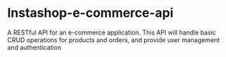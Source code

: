 # Instashop-e-commerce-api
A RESTful API for an e-commerce application. This API will handle basic CRUD operations for products and orders, and provide user management and authentication
